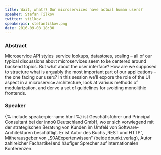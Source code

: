 ```yaml
---
title: Wait, what!? Our microservices have actual human users?
speaker: Stefan Tilkov
twitter: stilkov
speakerpic: stefantilkov.png
date: 2016-09-08 18:30
---
```


### Abstract

Microservice API styles, service lookups, datastores, scaling – all of our typical discussions about microservices seem to be centered around backend topics. But what about the user interface? How are we supposed to structure what is arguably the most important part of our applications – the one facing our users? In this session we’ll explore the role of the UI aspect in a microservice architecture, look at various methods of modularization, and derive a set of guidelines for avoiding monolithic frontends.

### Speaker

{% include speakerpic-name.html %} ist Geschäftsführer und Principal Consultant bei der innoQ Deutschland GmbH, wo er sich vorwiegend mit der strategischen Beratung von Kunden im Umfeld von Software-Architekturen beschäftigt. Er ist Autor des Buchs „REST und HTTP“, Mitherausgeber von „SOAExpertenwissen“ (beide dpunkt.verlag), Autor zahlreicher Fachartikel und häufiger Sprecher auf internationalen Konferenzen.
